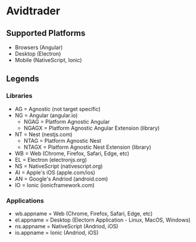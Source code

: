 # Avidtrader

## Supported Platforms

- Browsers (Angular)
- Desktop (Electron)
- Mobile (NativeScript, Ionic)

## Legends

### Libraries

- AG = Agnostic (not target specific)
- NG = Angular (angular.io)
  - NGAG = Platform Agnostic Angular
  - NGAGX = Platform Agnostic Angular Extension (library)
- NT = Nest (nestjs.com)
  - NTAG = Platform Agnostic Nest
  - NTAGX = Platform Agnostic Nest Extension (library)
- WB = Web (Chrome, Firefox, Safari, Edge, etc)
- EL = Electron (electronjs.org)
- NS = NativeScript (nativescript.org)
- AI = Apple's iOS (apple.com/ios)
- AN = Google's Andriod (android.com)
- IO = Ionic (ionicframework.com)

### Applications

- wb.appname = Web (Chrome, Firefox, Safari, Edge, etc)
- el.appname = Desktop (Electorn Application - Linux, MacOS, Windows)
- ns.appname = NativeScript (Andriod, iOS)
- io.appname = Ionic (Andriod, iOS)
